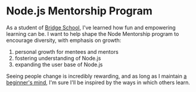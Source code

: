 # Node.js Mentorship Program

As a student of [Bridge School](https://bridgeschool.io/), I've learned how fun and empowering learning can be. I want to help shape the Node Mentorship program to encourage diversity, with emphasis on growth:
1. personal growth for mentees and mentors
2. fostering understanding of Node.js
3. expanding the user base of Node.js

Seeing people change is incredibly rewarding, and as long as I maintain [a beginner's mind](https://zenhabits.net/beginner/), I'm sure I'll be inspired by the ways in which others learn.
